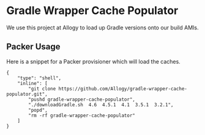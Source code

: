 # Gradle Wrapper Cache Populator

We use this project at Allogy to load up Gradle versions onto our build AMIs.

## Packer Usage

Here is a snippet for a Packer provisioner which will load the caches.

```
{
    "type": "shell",
    "inline": [
        "git clone https://github.com/Allogy/gradle-wrapper-cache-populator.git",
        "pushd gradle-wrapper-cache-populator",
        "./downloadGradle.sh  4.6  4.5.1  4.1  3.5.1  3.2.1",
        "popd",
        "rm -rf gradle-wrapper-cache-populator"
    ]
}
```
